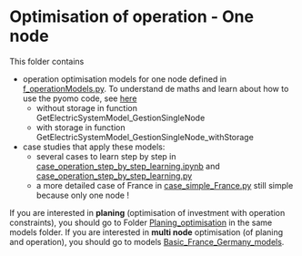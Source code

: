 
# Optimisation of operation - One node
This folder contains 
 - operation optimisation models for one node defined in [f_operationModels.py](./f_operationModels.py). To understand de maths and learn about how to use the pyomo code, see [here](https://robingirard.github.io/Energy-Alternatives-Planing/Models/Basic_France_models/Operation_optimisation/case_operation_step_by_step_learning.html)
   - without storage in function GetElectricSystemModel_GestionSingleNode 
   - with storage in function GetElectricSystemModel_GestionSingleNode_withStorage 
 - case studies that apply these models:
   - several cases to learn step by step in [case_operation_step_by_step_learning.ipynb](./case_operation_step_by_step_learning.ipynb) and [case_operation_step_by_step_learning.py](./case_operation_step_by_step_learning.py)
   - a more detailed case of France in [case_simple_France.py](./case_simple_France.py) still simple because only one node !
 
If you are interested in **planing** (optimisation of investment with operation constraints), you should go to Folder [Planing_optimisation](./../Planing_optimisation/README.md) in the same models folder. 
If you are interested in **multi node** optimisation (of planing and operation), you should go to models [Basic_France_Germany_models](./../Basic_France_Germany_models/README.md). 

